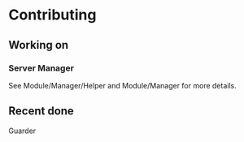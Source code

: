
# Contributing

## Working on

### Server Manager

See Module/Manager/Helper and Module/Manager for more details.

## Recent done

Guarder